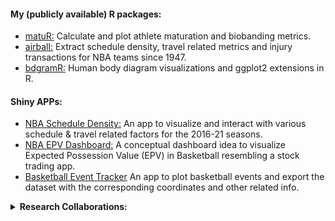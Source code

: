 

#### My (publicly available) R packages:

* [matuR:](https://github.com/josedv82/matuR) Calculate and plot athlete maturation and biobanding metrics.   
* [airball:](https://github.com/josedv82/airball) Extract schedule density, travel related metrics and injury transactions for NBA teams since 1947. 
* [bdgramR:](https://github.com/josedv82/bdgramR/blob/master/README.md) Human body diagram visualizations and ggplot2 extensions in R. 

#### Shiny APPs:

* [NBA Schedule Density:](https://josedv.shinyapps.io/NBASchedule/) An app to visualize and interact with various schedule & travel related factors for the 2016-21 seasons.
* [NBA EPV Dashboard:](https://josedv.shinyapps.io/EPV_NBA_Dashboard/) A conceptual dashboard idea to visualize Expected Possession Value (EPV) in Basketball resembling a stock trading app.
* [Basketball Event Tracker](https://josedv.shinyapps.io/bball_event_tracker/) An app to plot basketball events and export the dataset with the corresponding coordinates and other related info.

<details>
  <summary> <strong> Research Collaborations: </strong> </summary>
<p>
  
  * Casals M., **Fernández J.**, Martínez V., Lopez M., Langohr K., & Cortés J. (2022). `A systematic review of sport-related packages within the R CRAN repository.` International Journal of Sports Science & Coaching, 0(0). [Link](https://www.researchgate.net/publication/365360566_A_systematic_review_of_sport-related_packages_within_the_R_CRAN_repository)
  
  * Torres-Ronda L, Gámez I, Robertson S, **Fernández J** (2022) `Epidemiology and injury trends in the National Basketball Association: Pre- and per-COVID-19 (2017–2021).` PLoS ONE 17(2): e0263354. [Link](https://www.researchgate.net/publication/358509512_Epidemiology_and_injury_trends_in_the_National_Basketball_Association_Pre-and_per-_COVID-19_2017-2021)
  
* Schelling X, **Fernández J**, Ward P, Fernández J, Robertson S. (2021) `Decision Support System Applications for Scheduling in Professional Team Sport. The Team's Perspective.` Front Sports Act Living. Jun 4;3:678489. [Link](https://www.researchgate.net/publication/351370895_Decision_Support_System_Applications_for_Scheduling_in_Professional_Team_Sport_The_Team's_Perspective)

* Cohan, A, Schuster, J, **Fernández J**. (2021) `A Deep Learning Approach to Injury Forecasting in NBA Basketball.` Journal of Sports Analytics. 1 Jan. 277 – 289. [Link](https://www.researchgate.net/publication/353143908_A_deep_learning_approach_to_injury_forecasting_in_NBA_basketball)
 
* Schuster, J, **Fernández J**, Cohan, A. (2021) `Hiding in plain sight: Schedule density and travel influence on NBA games outcomes.` First ever scientific sports paper released as NFT on Opensea.io. December 2021. [Link](https://www.researchgate.net/publication/357856729_Hiding_in_plain_sight_schedule_density_and_travel_influence_on_NBA_game_outcomes)
  
 </p>
 </details>
